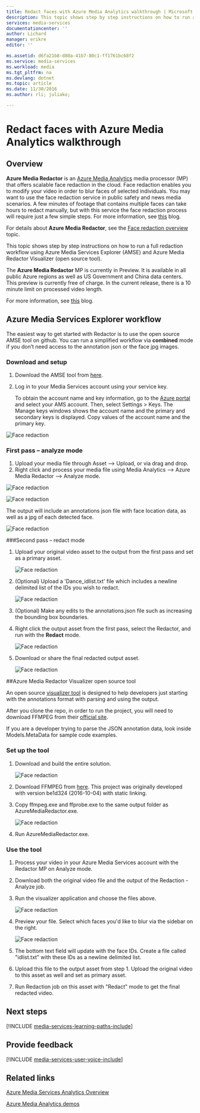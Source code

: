 ```yaml
---
title: Redact faces with Azure Media Analytics walkthrough | Microsoft Docs
description: This topic shows step by step instructions on how to run a full redaction workflow using Azure Media Services Explorer (AMSE) and Azure Media Redactor Visualizer (open source tool).
services: media-services
documentationcenter: ''
author: Lichard
manager: erikre
editor: ''

ms.assetid: d6fa21b8-d80a-41b7-80c1-ff1761bc68f2
ms.service: media-services
ms.workload: media
ms.tgt_pltfrm: na
ms.devlang: dotnet
ms.topic: article
ms.date: 11/30/2016
ms.author: rli; juliako;

---
```

# Redact faces with Azure Media Analytics walkthrough

## Overview

**Azure Media Redactor** is an [Azure Media Analytics](media-services-analytics-overview.md) media processor (MP) that offers scalable face redaction in the cloud. Face redaction enables you to modify your video in order to blur faces of selected individuals. You may want to use the face redaction service in public safety and news media scenarios. A few minutes of footage that contains multiple faces can take hours to redact manually, but with this service the face redaction process will require just a few simple steps. For  more information, see [this](https://azure.microsoft.com/blog/azure-media-redactor/) blog.

For details about  **Azure Media Redactor**, see the [Face redaction overview](media-services-face-redaction.md) topic.

This topic shows step by step instructions on how to run a full redaction workflow using Azure Media Services Explorer (AMSE) and Azure Media Redactor Visualizer (open source tool).

The **Azure Media Redactor** MP is currently in Preview. It is available in all public Azure regions as well as US Government and China data centers. This preview is currently free of charge. In the current release, there is a 10 minute limit on processed video length.

For more information, see [this](https://azure.microsoft.com/en-us/blog/redaction-preview-available-globally) blog.

## Azure Media Services Explorer workflow

The easiest way to get started with Redactor is to use the open source AMSE tool on github. You can run a simplified workflow via **combined** mode if you don’t need access to the annotation json or the face jpg images.

### Download and setup

1. Download the AMSE tool from [here](https://github.com/Azure/Azure-Media-Services-Explorer).
1. Log in to your Media Services account using your service key.

	To obtain the account name and key information, go to the [Azure portal](https://portal.azure.com/) and select your AMS account. Then, select Settings > Keys. The Manage keys windows shows the account name and the primary and secondary keys is displayed. Copy values of the account name and the primary key.

![Face redaction](./media/media-services-redactor-walkthrough/media-services-redactor-walkthrough001.png)

### First pass – analyze mode

1. Upload your media file through Asset –> Upload, or via drag and drop. 
1. Right click and process your media file using Media Analytics –> Azure Media Redactor –> Analyze mode. 


![Face redaction](./media/media-services-redactor-walkthrough/media-services-redactor-walkthrough002.png)

![Face redaction](./media/media-services-redactor-walkthrough/media-services-redactor-walkthrough003.png)

The output will include an annotations json file with face location data, as well as a jpg of each detected face. 

![Face redaction](./media/media-services-redactor-walkthrough/media-services-redactor-walkthrough004.png)

###Second pass – redact mode

1. Upload your original video asset to the output from the first pass and set as a primary asset. 

	![Face redaction](./media/media-services-redactor-walkthrough/media-services-redactor-walkthrough005.png)

2. (Optional) Upload a 'Dance_idlist.txt' file which includes a newline delimited list of the IDs you wish to redact. 

	![Face redaction](./media/media-services-redactor-walkthrough/media-services-redactor-walkthrough006.png)

3. (Optional) Make any edits to the annotations.json file such as increasing the bounding box boundaries. 
4. Right click the output asset from the first pass, select the Redactor, and run with the **Redact** mode. 

	![Face redaction](./media/media-services-redactor-walkthrough/media-services-redactor-walkthrough007.png)

5. Download or share the final redacted output asset. 

	![Face redaction](./media/media-services-redactor-walkthrough/media-services-redactor-walkthrough008.png)

##Azure Media Redactor Visualizer open source tool

An open source [visualizer tool](https://github.com/Microsoft/azure-media-redactor-visualizer) is designed to help developers just starting with the annotations format with parsing and using the output.

After you clone the repo, in order to run the project, you will need to download FFMPEG from their [official site](https://ffmpeg.org/download.html).

If you are a developer trying to parse the JSON annotation data, look inside Models.MetaData for sample code examples.

### Set up the tool

1.	Download and build the entire solution. 

	![Face redaction](./media/media-services-redactor-walkthrough/media-services-redactor-walkthrough009.png)

2.	Download FFMPEG from [here](https://ffmpeg.org/download.html). This project was originally developed with version be1d324 (2016-10-04) with static linking. 
3.	Copy ffmpeg.exe and ffprobe.exe to the same output folder as AzureMediaRedactor.exe. 

	![Face redaction](./media/media-services-redactor-walkthrough/media-services-redactor-walkthrough010.png)

4. Run AzureMediaRedactor.exe. 

### Use the tool

1. Process your video in your Azure Media Services account with the Redactor MP on Analyze mode. 
2. Download both the original video file and the output of the Redaction - Analyze job. 
3. Run the visualizer application and choose the files above. 

	![Face redaction](./media/media-services-redactor-walkthrough/media-services-redactor-walkthrough011.png)

4. Preview your file. Select which faces you'd like to blur via the sidebar on the right. 
	
	![Face redaction](./media/media-services-redactor-walkthrough/media-services-redactor-walkthrough012.png)

5.	The bottom text field will update with the face IDs. Create a file called "idlist.txt" with these IDs as a newline delimited list. 
6.	Upload this file to the output asset from step 1. Upload the original video to this asset as well and set as primary asset. 
7.	Run Redaction job on this asset with "Redact" mode to get the final redacted video. 

## Next steps 

[!INCLUDE [media-services-learning-paths-include](../../includes/media-services-learning-paths-include.md)]

## Provide feedback
[!INCLUDE [media-services-user-voice-include](../../includes/media-services-user-voice-include.md)]

## Related links
[Azure Media Services Analytics Overview](media-services-analytics-overview.md)

[Azure Media Analytics demos](http://azuremedialabs.azurewebsites.net/demos/Analytics.html)

